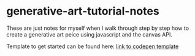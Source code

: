 # generative-art-tutorial-notes

These are just notes for myself when I walk through step by step how to create a generative art peice using javascript and the canvas API.

Template to get started can be found here: [link to codepen template](https://codepen.io/daisysmells/pen/OvxOvz)